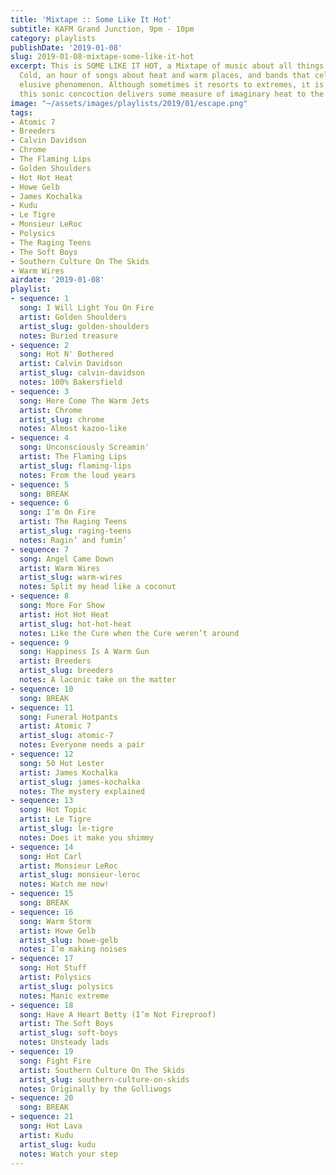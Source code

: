 ```yaml
---
title: 'Mixtape :: Some Like It Hot'
subtitle: KAFM Grand Junction, 9pm - 10pm
category: playlists
publishDate: '2019-01-08'
slug: 2019-01-08-mixtape-some-like-it-hot
excerpt: This is SOME LIKE IT HOT, a Mixtape of music about all things that are Not
  Cold, an hour of songs about heat and warm places, and bands that celebrate this
  elusive phenomenon. Although sometimes it resorts to extremes, it is hoped that
  this sonic concoction delivers some measure of imaginary heat to the listener.
image: "~/assets/images/playlists/2019/01/escape.png"
tags:
- Atomic 7
- Breeders
- Calvin Davidson
- Chrome
- The Flaming Lips
- Golden Shoulders
- Hot Hot Heat
- Howe Gelb
- James Kochalka
- Kudu
- Le Tigre
- Monsieur LeRoc
- Polysics
- The Raging Teens
- The Soft Boys
- Southern Culture On The Skids
- Warm Wires
airdate: '2019-01-08'
playlist:
- sequence: 1
  song: I Will Light You On Fire
  artist: Golden Shoulders
  artist_slug: golden-shoulders
  notes: Buried treasure
- sequence: 2
  song: Hot N' Bothered
  artist: Calvin Davidson
  artist_slug: calvin-davidson
  notes: 100% Bakersfield
- sequence: 3
  song: Here Come The Warm Jets
  artist: Chrome
  artist_slug: chrome
  notes: Almost kazoo-like
- sequence: 4
  song: Unconsciously Screamin'
  artist: The Flaming Lips
  artist_slug: flaming-lips
  notes: From the loud years
- sequence: 5
  song: BREAK
- sequence: 6
  song: I'm On Fire
  artist: The Raging Teens
  artist_slug: raging-teens
  notes: Ragin’ and fumin’
- sequence: 7
  song: Angel Came Down
  artist: Warm Wires
  artist_slug: warm-wires
  notes: Split my head like a coconut
- sequence: 8
  song: More For Show
  artist: Hot Hot Heat
  artist_slug: hot-hot-heat
  notes: Like the Cure when the Cure weren’t around
- sequence: 9
  song: Happiness Is A Warm Gun
  artist: Breeders
  artist_slug: breeders
  notes: A laconic take on the matter
- sequence: 10
  song: BREAK
- sequence: 11
  song: Funeral Hotpants
  artist: Atomic 7
  artist_slug: atomic-7
  notes: Everyone needs a pair
- sequence: 12
  song: 50 Hot Lester
  artist: James Kochalka
  artist_slug: james-kochalka
  notes: The mystery explained
- sequence: 13
  song: Hot Topic
  artist: Le Tigre
  artist_slug: le-tigre
  notes: Does it make you shimmy
- sequence: 14
  song: Hot Carl
  artist: Monsieur LeRoc
  artist_slug: monsieur-leroc
  notes: Watch me now!
- sequence: 15
  song: BREAK
- sequence: 16
  song: Warm Storm
  artist: Howe Gelb
  artist_slug: howe-gelb
  notes: I’m making noises
- sequence: 17
  song: Hot Stuff
  artist: Polysics
  artist_slug: polysics
  notes: Manic extreme
- sequence: 18
  song: Have A Heart Betty (I’m Not Fireproof)
  artist: The Soft Boys
  artist_slug: soft-boys
  notes: Unsteady lads
- sequence: 19
  song: Fight Fire
  artist: Southern Culture On The Skids
  artist_slug: southern-culture-on-skids
  notes: Originally by the Golliwogs
- sequence: 20
  song: BREAK
- sequence: 21
  song: Hot Lava
  artist: Kudu
  artist_slug: kudu
  notes: Watch your step
---
```


